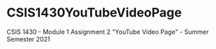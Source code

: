 # CSIS1430YouTubeVideoPage
CSIS 1430 - Module 1 Assignment 2 "YouTube Video Page" - Summer Semester 2021

